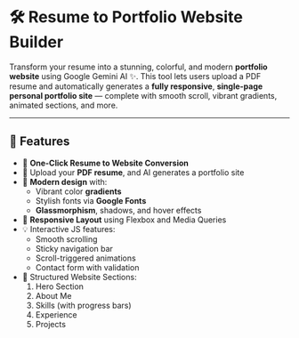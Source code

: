 # 🛠️ Resume to Portfolio Website Builder

Transform your resume into a stunning, colorful, and modern **portfolio website** using Google Gemini AI ✨. This tool lets users upload a PDF resume and automatically generates a **fully responsive**, **single-page personal portfolio site** — complete with smooth scroll, vibrant gradients, animated sections, and more.

---

## 🚀 Features

- 🔄 **One-Click Resume to Website Conversion**
- 📄 Upload your **PDF resume**, and AI generates a portfolio site
- 🎨 **Modern design** with:
  - Vibrant color **gradients**
  - Stylish fonts via **Google Fonts**
  - **Glassmorphism**, shadows, and hover effects
- 📱 **Responsive Layout** using Flexbox and Media Queries
- 💡 Interactive JS features:
  - Smooth scrolling
  - Sticky navigation bar
  - Scroll-triggered animations
  - Contact form with validation
- 📂 Structured Website Sections:
  1. Hero Section
  2. About Me
  3. Skills (with progress bars)
  4. Experience
  5. Projects

